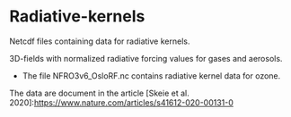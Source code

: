 # Radiative-kernels
Netcdf files containing data for radiative kernels. 

3D-fields with normalized radiative forcing values for gases and aerosols.

* The file NFRO3v6_OsloRF.nc contains radiative kernel data for ozone.

The data are document in the article [Skeie et al. 2020]:https://www.nature.com/articles/s41612-020-00131-0